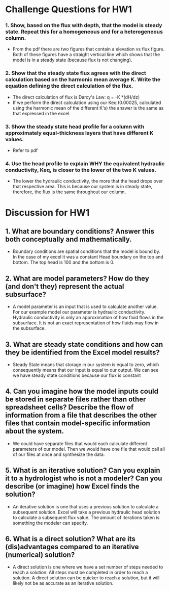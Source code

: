 # Challenge Questions for HW1

### 1. Show, based on the flux with depth, that the model is steady state. Repeat this for a homogeneous and for a heterogeneous column.
- From the pdf there are two figures that contain a elevation vs flux figure. Both of these figures have a straight vertical line which shows that the model is in a steady state (because flux is not changing). 

### 2. Show that the steady state flux agrees with the direct calculation based on the harmonic mean average K. Write the equation defining the direct calculation of the flux.
* The direct calculation of flux is Darcy's Law: q = -K *(dH/dz)
* If we perform the direct calculation using our Keq (0.00025, calculated using the harmonic mean of the different K's) the answer is the same as that expressed in the excel

### 3. Show the steady state head profile for a column with approximately equal-thickness layers that have different K values.
* Refer to pdf

### 4. Use the head profile to explain WHY the equivalent hydraulic conductivity, Keq, is closer to the lower of the two K values.
* The lower the hydraulic conductivity, the more that the head drops over that respective area. This is because our system is in steady state, therefore, the flux is the same throughout our column. 
# Discussion for HW1

## 1. What are boundary conditions? Answer this both conceptually and mathematically.
* Boundary conditions are spatial conditions that the model is bound by. In the case of my excel it was a constant Head boundary on the top and bottom. The top head is 100 and the bottom is 0. 
## 2. What are model parameters? How do they (and don't they) represent the actual subsurface?
  * A model parameter is an input that is used to calculate another value. For our example model our parameter is hydraulic conductivity. Hydraulic conductivity is only an approximation of how fluid flows in the subsurface. It is not an exact representation of how fluids may flow in the subsurface. 
  
## 3. What are steady state conditions and how can they be identified from the Excel model results?

* Steady State means that storage in our system is equal to zero, which consequently means that our input is equal to our output. We can see we have steady state conditions because our flux is constant


## 4. Can you imagine how the model inputs could be stored in separate files rather than other spreadsheet cells? Describe the flow of information from a file that describes the other files that contain model-specific information about the system.
* We could have separate files that would each calculate different parameters of our model. Then we would have one file that would call all of our files at once and synthesize the data. 
  
## 5. What is an iterative solution? Can you explain it to a hydrologist who is not a modeler? Can you describe (or imagine) how Excel finds the solution?
* An iterative solution is one that uses a previous solution to calculate a subsequent solution. Excel will take a previous hydraulic head solution to calculate a subsequent flux value. The amount of iterations taken is something the modeler can specify.

## 6. What is a direct solution? What are its (dis)advantages compared to an iterative (numerical) solution?
 *  A direct solution is one where we have a set number of steps needed to reach a solution. All steps must be completed in order to reach a solution. A direct solution can be quicker to reach a solution, but it will likely not be as accurate as an iterative solution. 